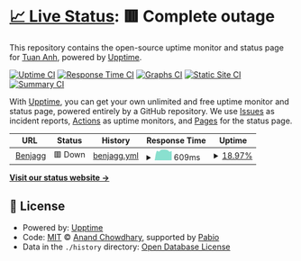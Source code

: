 # [📈 Live Status](https://uptime.benjagg.dev): <!--live status--> **🟥 Complete outage**

This repository contains the open-source uptime monitor and status page for [Tuan Anh](https://www.linkedin.com/in/nttanh6299/), powered by [Upptime](https://github.com/upptime/upptime).

[![Uptime CI](https://github.com/nttanh6299/uptime/workflows/Uptime%20CI/badge.svg)](https://github.com/nttanh6299/uptime/actions?query=workflow%3A%22Uptime+CI%22)
[![Response Time CI](https://github.com/nttanh6299/uptime/workflows/Response%20Time%20CI/badge.svg)](https://github.com/nttanh6299/uptime/actions?query=workflow%3A%22Response+Time+CI%22)
[![Graphs CI](https://github.com/nttanh6299/uptime/workflows/Graphs%20CI/badge.svg)](https://github.com/nttanh6299/uptime/actions?query=workflow%3A%22Graphs+CI%22)
[![Static Site CI](https://github.com/nttanh6299/uptime/workflows/Static%20Site%20CI/badge.svg)](https://github.com/nttanh6299/uptime/actions?query=workflow%3A%22Static+Site+CI%22)
[![Summary CI](https://github.com/nttanh6299/uptime/workflows/Summary%20CI/badge.svg)](https://github.com/nttanh6299/uptime/actions?query=workflow%3A%22Summary+CI%22)

With [Upptime](https://upptime.js.org), you can get your own unlimited and free uptime monitor and status page, powered entirely by a GitHub repository. We use [Issues](https://github.com/nttanh6299/uptime/issues) as incident reports, [Actions](https://github.com/nttanh6299/uptime/actions) as uptime monitors, and [Pages](https://uptime.benjagg.dev) for the status page.

<!--start: status pages-->
<!-- This summary is generated by Upptime (https://github.com/upptime/upptime) -->
<!-- Do not edit this manually, your changes will be overwritten -->
<!-- prettier-ignore -->
| URL | Status | History | Response Time | Uptime |
| --- | ------ | ------- | ------------- | ------ |
| <img alt="" src="https://icons.duckduckgo.com/ip3/www.benjagg.dev.ico" height="13"> [Benjagg](https://www.benjagg.dev) | 🟥 Down | [benjagg.yml](https://github.com/nttanh6299/uptime/commits/HEAD/history/benjagg.yml) | <details><summary><img alt="Response time graph" src="./graphs/benjagg/response-time-week.png" height="20"> 609ms</summary><br><a href="https://uptime.benjagg.dev/history/benjagg"><img alt="Response time 591" src="https://img.shields.io/endpoint?url=https%3A%2F%2Fraw.githubusercontent.com%2Fnttanh6299%2Fuptime%2FHEAD%2Fapi%2Fbenjagg%2Fresponse-time.json"></a><br><a href="https://uptime.benjagg.dev/history/benjagg"><img alt="24-hour response time 656" src="https://img.shields.io/endpoint?url=https%3A%2F%2Fraw.githubusercontent.com%2Fnttanh6299%2Fuptime%2FHEAD%2Fapi%2Fbenjagg%2Fresponse-time-day.json"></a><br><a href="https://uptime.benjagg.dev/history/benjagg"><img alt="7-day response time 609" src="https://img.shields.io/endpoint?url=https%3A%2F%2Fraw.githubusercontent.com%2Fnttanh6299%2Fuptime%2FHEAD%2Fapi%2Fbenjagg%2Fresponse-time-week.json"></a><br><a href="https://uptime.benjagg.dev/history/benjagg"><img alt="30-day response time 591" src="https://img.shields.io/endpoint?url=https%3A%2F%2Fraw.githubusercontent.com%2Fnttanh6299%2Fuptime%2FHEAD%2Fapi%2Fbenjagg%2Fresponse-time-month.json"></a><br><a href="https://uptime.benjagg.dev/history/benjagg"><img alt="1-year response time 591" src="https://img.shields.io/endpoint?url=https%3A%2F%2Fraw.githubusercontent.com%2Fnttanh6299%2Fuptime%2FHEAD%2Fapi%2Fbenjagg%2Fresponse-time-year.json"></a></details> | <details><summary><a href="https://uptime.benjagg.dev/history/benjagg">18.97%</a></summary><a href="https://uptime.benjagg.dev/history/benjagg"><img alt="All-time uptime 71.95%" src="https://img.shields.io/endpoint?url=https%3A%2F%2Fraw.githubusercontent.com%2Fnttanh6299%2Fuptime%2FHEAD%2Fapi%2Fbenjagg%2Fuptime.json"></a><br><a href="https://uptime.benjagg.dev/history/benjagg"><img alt="24-hour uptime 0.00%" src="https://img.shields.io/endpoint?url=https%3A%2F%2Fraw.githubusercontent.com%2Fnttanh6299%2Fuptime%2FHEAD%2Fapi%2Fbenjagg%2Fuptime-day.json"></a><br><a href="https://uptime.benjagg.dev/history/benjagg"><img alt="7-day uptime 18.97%" src="https://img.shields.io/endpoint?url=https%3A%2F%2Fraw.githubusercontent.com%2Fnttanh6299%2Fuptime%2FHEAD%2Fapi%2Fbenjagg%2Fuptime-week.json"></a><br><a href="https://uptime.benjagg.dev/history/benjagg"><img alt="30-day uptime 71.95%" src="https://img.shields.io/endpoint?url=https%3A%2F%2Fraw.githubusercontent.com%2Fnttanh6299%2Fuptime%2FHEAD%2Fapi%2Fbenjagg%2Fuptime-month.json"></a><br><a href="https://uptime.benjagg.dev/history/benjagg"><img alt="1-year uptime 71.95%" src="https://img.shields.io/endpoint?url=https%3A%2F%2Fraw.githubusercontent.com%2Fnttanh6299%2Fuptime%2FHEAD%2Fapi%2Fbenjagg%2Fuptime-year.json"></a></details>

<!--end: status pages-->

[**Visit our status website →**](https://uptime.benjagg.dev)

## 📄 License

- Powered by: [Upptime](https://github.com/upptime/upptime)
- Code: [MIT](./LICENSE) © [Anand Chowdhary](https://anandchowdhary.com), supported by [Pabio](https://pabio.com)
- Data in the `./history` directory: [Open Database License](https://opendatacommons.org/licenses/odbl/1-0/)
